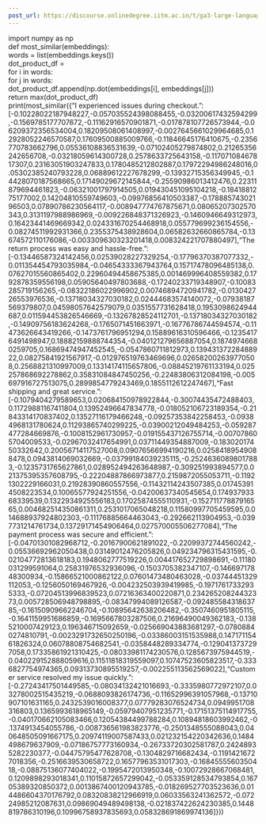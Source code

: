 ```yaml
---
post_url: https://discourse.onlinedegree.iitm.ac.in/t/ga3-large-language-models-discussion-thread-tds-jan-2025/163247/114
---
```

import numpy as np  
def most\_similar(embeddings):  
words = list(embeddings.keys())  
dot\_product\_df =   
for i in words:  
for j in words:  
dot\_product\_df.append(np.dot(embeddings[i], embeddings[j]))  
return max(dot\_product\_df)  
print(most\_similar({“I experienced issues during checkout.”:[-0.10228022187948227,-0.057035524398088455,-0.03200617432594299,-0.1569785177707672,-0.11162916570901871,-0.017878107726573944,-0.06209372356534004,0.18209508061408997,-0.0027645661029964685,0.12928052246570587,0.17609500885009766,-0.11846645176410675,-0.2356770783662796,0.05536108836531639,-0.07102405279874802,0.21265356242656708,-0.03218059614300728,0.2578633725643158,-0.11707108467817307,0.23163051903247833,0.1780485212802887,0.17972294986248016,0.05302385240793228,0.06889612227678299,-0.13932715356349945,-0.14428070187568665,0.17149029672145844,-0.25590986013412476,0.22311879694461823,-0.06321001797914505,0.019430451095104218,-0.1841881275177002,0.14204810559749603,-0.09976856410503387,-0.17888574302196503,0.07890786230564117,-0.008947774767875671,0.08065207302570343,0.3131197988986969,-0.009226848371326923,-0.1460946649312973,0.16423441469669342,0.024331670254468918,0.055779699236154556,-0.08274511992931366,0.2355375438928604,0.06582632660865784,-0.13674572110176086,-0.003309630323201418,0.008324221707880497],“The return process was easy and hassle-free.”:[-0.13446587324142456,0.02539028227329254,-0.17796370387077332,-0.011354454793035984,-0.04654333367943764,0.15717478096485138,0.07627015560865402,0.22960494458675385,0.001469996408559382,0.1792878359556198,0.05905640497803688,-0.17240233719348907,-0.10083285719156265,-0.08322186022996902,0.00746894720941782,-0.013042726553976536,-0.13718034327030182,0.02444683574140072,-0.07938187569379807,0.04598057642579079,0.0351557731628418,0.1953098624944687,0.011594453826546669,-0.13267828524112701,-0.13718034327030182,-0.14909756183624268,-0.1765071451663971,-0.16776786744594574,-0.11473626643419266,-0.1473761796951294,0.15889616310596466,-0.12354176491498947,0.18882159888744354,-0.040121279656887054,0.18749746680259705,0.16869474947452545,-0.0547860711812973,0.13943137228488922,0.08275841921567917,-0.012976519763469696,0.026582002639770508,0.2568821310997009,0.13314174115657806,-0.08845219761133194,0.025257868692278862,0.35831084847450256,-0.22483806312084198,-0.005697916727513075,0.2899854779243469,0.1855112612247467],“Fast shipping and great service.”:[-0.1079404279589653,0.020684150978922844,-0.30074435472488403,0.11729881167411804,0.13952496647834778,-0.018052106723189354,-0.21843314170837402,0.13527116179466248,-0.09257353842258453,-0.09384968131780624,0.11293865740299225,-0.03900212049484253,-0.059287477284669876,-0.1008152961730957,-0.019155437126755714,-0.007078605704009533,-0.02967032417654991,0.03711449354887009,-0.18302017450332642,0.20056714117527008,0.09076566994190216,0.02584189549088478,0.0943814069032669,-0.03799184039235115,-0.25246360898017883,-0.1235731765627861,0.028952494263648987,-0.309251993894577,0.021375395357608795,-0.22204887866973877,0.2159872055053711,-0.11921302229166031,0.21928390860557556,-0.11432114243507385,0.017453914508223534,0.10065577924251556,-0.04200637340545654,0.17493793368339539,0.1322934925556183,0.17025874555110931,-0.15271177887916565,0.004682514350861311,0.2531017065048218,0.11580997705459595,0.014688937924802303,-0.11176885664463043,-0.292662113904953,-0.0397731214761734,0.13729171454906464,0.027570005506277084],“The payment process was secure and efficient.”:[-0.04701301082968712,-0.20167900621891022,-0.22099372744560242,-0.05536692962050438,0.03149012476205826,0.049234796315431595,-0.02104772813618183,0.1948062777519226,0.004417652729898691,-0.11180031299591064,0.25831976532936096,-0.1503705382347107,-0.14669717848300934,-0.15866521000862122,0.07601473480463028,-0.03744451329112053,-0.1256050169467926,-0.004232503939419985,-0.19717617332935333,-0.07204513996839523,0.07216363400220871,0.23426520824432373,0.005728506948798895,-0.08347994089126587,-0.09248558431863785,-0.16150909662246704,-0.10895642638206482,-0.3507460951805115,-0.1641159951686859,-0.1695667803287506,0.21696490049362183,-0.1385210007429123,0.196346715092659,-0.025669043883681297,-0.07808840274810791,-0.0023291732650250196,-0.03386003151535988,0.14717115461826324,0.06078808754682541,-0.0358448289334774,-0.1290413737297058,0.17335861921310425,-0.08033981174230576,0.1285673975944519,-0.040229152888059616,0.11511818319559097,0.10747523605823517,-0.3336827754974365,0.09313730895519257,-0.002255113562569022],“Customer service resolved my issue quickly.”:[-0.27243417501449585,-0.08034132421016693,-0.3335980772972107,0.03278002515435219,-0.0688093826174736,-0.11652996391057968,-0.13710907101631165,0.2432539016008377,0.07779283076524734,0.0949951708316803,0.1365993618965149,-0.05979407951235771,-0.17151375114917755,-0.040170662105083466,0.12054384499788284,0.10894818603992462,-0.1374913454055786,-0.008736561983823776,-0.2501348555088043,0.040648505091667175,0.20974119007587433,0.021232154220342636,0.1484498679637909,-0.07186757773160934,-0.26733720302581787,0.24248935282230377,-0.04475795477628708,-0.1304829716682434,-0.11914216727018356,-0.2516639530658722,0.16577963531017303,-0.1684555560350418,-0.08875136077404022,-0.1995472013950348,-0.10072928667068481,0.1209898293018341,0.11015872657299042,-0.053359128534793854,0.16705389320850372,0.0013867400120943785,-0.018269527703523636,0.014486604370176792,0.08320838212966919,0.06033563241362572,-0.07224985212087631,0.09869049489498138,-0.021837422624230385,0.1448819786310196,0.10996758937835693,0.058328691869974136]}))